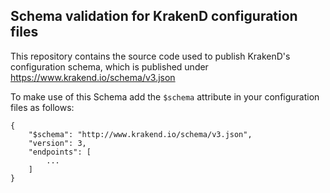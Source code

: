 ## Schema validation for KrakenD configuration files
This repository contains the source code used to publish KrakenD's configuration schema, which is published under https://www.krakend.io/schema/v3.json

To make use of this Schema add the `$schema` attribute in your configuration files as follows:

    {
        "$schema": "http://www.krakend.io/schema/v3.json",
        "version": 3,
        "endpoints": [
            ...
        ]
    }